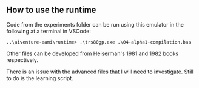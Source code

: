 ## How to use the runtime

Code from the experiments folder can be run using this emulator in the following at a terminal in VSCode:

```
..\aiventure-eami\runtime> .\trs80gp.exe .\04-alpha1-compilation.bas
```

Other files can be developed from Heiserman's 1981 and 1982 books respectively.

There is an issue with the advanced files that I will need to investigate. Still to do is the learning script.